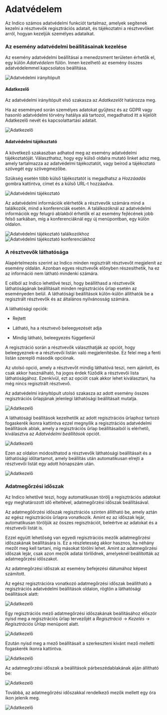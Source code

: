 # Adatvédelem

Az Indico számos adatvédelmi funkciót tartalmaz, amelyek segítenek kezelni a résztvevők regisztrációs adatait, és tájékoztatni a résztvevőket arról, hogyan kezeljük személyes adataikat.

### Az esemény adatvédelmi beállításainak kezelése
Az esemény adatvédelmi beállításai a menedzsment területen érhetők el, egy külön _Adatvédelem_ fülön.
Innen kezelhető az esemény összes adatvédelemmel kapcsolatos beállítása.

![Adatvédelmi irányítópult](assets/privacy/privacy_dashboard.png)

#### Adatkezelő
Az adatvédelmi irányítópult első szakasza az _Adatkezelőt_ határozza meg.

Ha az eseményed során személyes adatokat gyűjtesz és az GDPR vagy hasonló adatvédelmi törvény hatálya alá tartozol,
megadhatod itt a kijelölt Adatkezelő nevét és kapcsolattartási adatait.

![Adatkezelő](assets/privacy/data_controller.png)

#### Adatvédelmi tájékoztató
A következő szakaszban adhatod meg az esemény adatvédelmi tájékoztatóját.
Választhatsz, hogy egy külső oldalra mutató linket adsz meg, amely tartalmazza az adatvédelmi tájékoztatót, vagy
beírod a tájékoztató szövegét egy szövegmezőbe.

Szükség esetén több
külső tájékoztatót is megadhatsz a *Hozzáadás* gombra kattintva, címet és a külső URL-t hozzáadva.

![Adatvédelmi tájékoztató](assets/privacy/privacy_notice.png)

Az adatvédelmi információk elérhetők a résztvevők számára mind a találkozók, mind a konferenciák esetén.
A találkozóknál az adatvédelmi információk egy felugró ablakból érhetők el az esemény fejlécének jobb felső sarkában, míg a konferenciáknál egy új menüpontban, egy külön oldalon.

![Adatvédelmi tájékoztató találkozókhoz](assets/privacy/privacy_meeting.png)
![Adatvédelmi tájékoztató konferenciákhoz](assets/privacy/privacy_conference.png)

### A résztvevők láthatósága
Alapértelmezés szerint az Indico minden regisztrált résztvevőt megjelenít az esemény oldalán.
Azonban egyes résztvevők előnyben részesíthetik, ha ez az információ nem látható mindenki számára.

E célból az Indico lehetővé teszi, hogy beállíthasd a résztvevők láthatóságának beállításait minden regisztrációs űrlap esetén az eseményeden belül.
A láthatósági beállítások külön-külön állíthatók be a regisztrált résztvevők és az általános nyilvánosság számára.

A láthatósági opciók:

- Rejtett

- Látható, ha a résztvevő beleegyezését adja

- Mindig látható, beleegyezés függetlenül

A regisztráció során a résztvevők választhatják az opciót, hogy beleegyeznek-e a résztvevői listán való megjelenítésbe. Ez felel meg a fenti listán szereplő második opciónak.

Az utolsó opció, amely a résztvevőt mindig láthatóvá teszi, nem ajánlott, és csak akkor használható, ha jogos érdek fűződik a résztvevői lista láthatóságához. Ezenkívül, ezt az opciót csak akkor lehet kiválasztani, ha még nincs regisztrált résztvevő.

Az adatvédelmi irányítópult utolsó szakasza az adott esemény összes regisztrációs űrlapjának jelenlegi láthatósági beállításait mutatja.

![Adatkezelő](assets/privacy/participant_visibility.png)

A láthatósági beállítások kezelhetők az adott regisztrációs űrlaphoz tartozó fogaskerék ikonra kattintva
ezzel megnyílik a regisztrációs adatvédelmi beállítások ablak, amely a regisztrációs űrlap beállításaiból is elérhető, kiválasztva az _Adatvédelmi beállítások_ opciót.

![Adatkezelő](assets/privacy/privacy_settings.png)

Ezen az oldalon módosíthatod a résztvevők láthatósági beállításait és a láthatósági időtartamot, amely beállítás után
automatikusan elrejti a résztvevői listát egy adott hónapszám után.

![Adatkezelő](assets/privacy/visibility_settings.png)


### Adatmegőrzési időszak
Az Indico lehetővé teszi, hogy automatikusan törölj a regisztrációs adatokat egy meghatározott idő elteltével, adatmegőrzési időszak beállításával.

Az adatmegőőrzési időszak regisztrációs szinten állítható be, amely aztán az egész regisztrációs űrlapra vonatkozik. Amint ez az időszak lejár,
automatikusan töröljük az összes regisztrációt, beleértve az adatokat és a résztvevői listát is.

Ezzel együtt lehetőség van egyedi regisztrációs mezők adatmegőrzési időszakának beállítására is. Ez a részletesség akkor hasznos, ha néhány mezőt meg kell tartani, míg másokat törölni lehet. Amint az adatmegőrzési időszak lejár, csak azon mezők adatai törlődnek, amelyeknél beállították az adatmegőrzési időszakot.

Az adatmegőrzési időszak az esemény befejezési dátumához képest számított.

Az egész regisztrációra vonatkozó adatmegőrzési időszak beállítható a regisztrációs adatvédelmi beállítások oldalon, rögtön a láthatósági beállítások alatt:

![Adatkezelő](assets/privacy/visibility_settings_retention.png)

Egy regisztrációs mező adatmegőrzési időszakának beállításához először nyisd meg a regisztrációs űrlap tervezőjét a _Regisztráció_ -> _Kezelés_ -> _Regisztrációs Űrlap_ menüpont alatt.

![Adatkezelő](assets/privacy/regform_designer.png)

Ezután nyisd meg a mező beállításait a szerkeszteni kívánt mező melletti fogaskerék ikonra kattintva.

![Adatkezelő](assets/privacy/retention_period_field.png)

Az adatmegőrzési időszak a beállítások párbeszédablakának alján állítható be:

![Adatkezelő](assets/privacy/retention_period_settings.png)

Továbbá, az adatmegőrzési időszakkal rendelkező mezők mellett egy óra ikon jelenik meg.

![Adatkezelő](assets/privacy/retention_period_icon.png)

